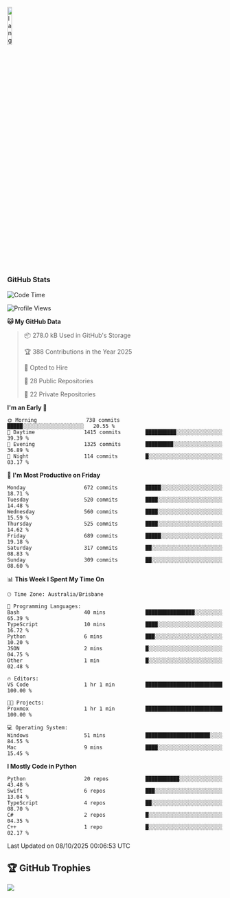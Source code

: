 <p align="left"><img width=15%" src="https://github.com/alansmathew/alansmathew/raw/master/lang.gif" alt="lang image here" /></p>

# <h3 align="left">GitHub Stats</h3>

<!--START_SECTION:waka-->
![Code Time](http://img.shields.io/badge/Code%20Time-614%20hrs%2029%20mins-blue)

![Profile Views](http://img.shields.io/badge/Profile%20Views-3-blue)

**🐱 My GitHub Data** 

> 📦 278.0 kB Used in GitHub's Storage 
 > 
> 🏆 388 Contributions in the Year 2025
 > 
> 💼 Opted to Hire
 > 
> 📜 28 Public Repositories 
 > 
> 🔑 22 Private Repositories 
 > 
**I'm an Early 🐤** 

```text
🌞 Morning                738 commits         █████░░░░░░░░░░░░░░░░░░░░   20.55 % 
🌆 Daytime                1415 commits        ██████████░░░░░░░░░░░░░░░   39.39 % 
🌃 Evening                1325 commits        █████████░░░░░░░░░░░░░░░░   36.89 % 
🌙 Night                  114 commits         █░░░░░░░░░░░░░░░░░░░░░░░░   03.17 % 
```
📅 **I'm Most Productive on Friday** 

```text
Monday                   672 commits         █████░░░░░░░░░░░░░░░░░░░░   18.71 % 
Tuesday                  520 commits         ████░░░░░░░░░░░░░░░░░░░░░   14.48 % 
Wednesday                560 commits         ████░░░░░░░░░░░░░░░░░░░░░   15.59 % 
Thursday                 525 commits         ████░░░░░░░░░░░░░░░░░░░░░   14.62 % 
Friday                   689 commits         █████░░░░░░░░░░░░░░░░░░░░   19.18 % 
Saturday                 317 commits         ██░░░░░░░░░░░░░░░░░░░░░░░   08.83 % 
Sunday                   309 commits         ██░░░░░░░░░░░░░░░░░░░░░░░   08.60 % 
```


📊 **This Week I Spent My Time On** 

```text
🕑︎ Time Zone: Australia/Brisbane

💬 Programming Languages: 
Bash                     40 mins             ████████████████░░░░░░░░░   65.39 % 
TypeScript               10 mins             ████░░░░░░░░░░░░░░░░░░░░░   16.72 % 
Python                   6 mins              ███░░░░░░░░░░░░░░░░░░░░░░   10.20 % 
JSON                     2 mins              █░░░░░░░░░░░░░░░░░░░░░░░░   04.75 % 
Other                    1 min               █░░░░░░░░░░░░░░░░░░░░░░░░   02.48 % 

🔥 Editors: 
VS Code                  1 hr 1 min          █████████████████████████   100.00 % 

🐱‍💻 Projects: 
Proxmox                  1 hr 1 min          █████████████████████████   100.00 % 

💻 Operating System: 
Windows                  51 mins             █████████████████████░░░░   84.55 % 
Mac                      9 mins              ████░░░░░░░░░░░░░░░░░░░░░   15.45 % 
```

**I Mostly Code in Python** 

```text
Python                   20 repos            ███████████░░░░░░░░░░░░░░   43.48 % 
Swift                    6 repos             ███░░░░░░░░░░░░░░░░░░░░░░   13.04 % 
TypeScript               4 repos             ██░░░░░░░░░░░░░░░░░░░░░░░   08.70 % 
C#                       2 repos             █░░░░░░░░░░░░░░░░░░░░░░░░   04.35 % 
C++                      1 repo              █░░░░░░░░░░░░░░░░░░░░░░░░   02.17 % 
```




 Last Updated on 08/10/2025 00:06:53 UTC
<!--END_SECTION:waka-->

## 🏆 GitHub Trophies

![](https://github-profile-trophy.vercel.app/?username=samh06&theme=discord&no-frame=true&no-bg=false&margin-w=4)
